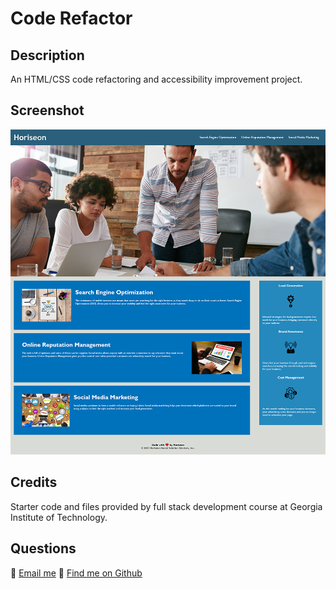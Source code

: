 # Code Refactor

## Description
An HTML/CSS code refactoring and accessibility improvement project.
## Screenshot
![Application screenchot](/screenshot.png)
## Credits
Starter code and files provided by full stack development course at Georgia Institute of Technology.
## Questions

🌲 [Email me](mailto:haleyrivey@gmail.com)
🌲 [Find me on Github](https://github.com/hr-ivey)  